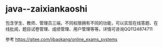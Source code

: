 # java--zaixiankaoshi
包含学生、教师、管理员三端，不同权限拥有不同的功能，可以实现在线答题、在线批阅，题目试卷管理、成绩管理、用户管理等等。详情可咨询QQ1124874711 



参考    https://gitee.com/jibaokang/online_exams_systems
